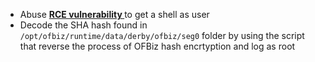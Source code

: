 * Abuse **[RCE vulnerability ](https://github.com/abdoghazy2015/ofbiz-CVE-2023-49070-RCE-POC/blob/main/README.md)** to get a shell as user
* Decode the SHA hash found in `/opt/ofbiz/runtime/data/derby/ofbiz/seg0` folder by using the script that reverse the process of OFBiz hash encrtyption and log as root